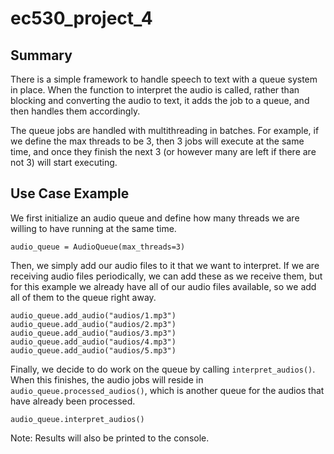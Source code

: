 # ec530_project_4

## Summary

There is a simple framework to handle speech to text with a queue system in place. When the function to interpret the audio is called, rather than blocking and converting the audio to text, it adds the job to a queue, and then handles them accordingly.

The queue jobs are handled with multithreading in batches. For example, if we define the max threads to be 3, then 3 jobs will execute at the same time, and once they finish the next 3 (or however many are left if there are not 3) will start executing.

## Use Case Example
We first initialize an audio queue and define how many threads we are willing to have running at the same time.
```
audio_queue = AudioQueue(max_threads=3)
```
Then, we simply add our audio files to it that we want to interpret. If we are receiving audio files periodically, we can add these as we receive them, but for this example we already have all of our audio files available, so we add all of them to the queue right away.
```
audio_queue.add_audio("audios/1.mp3")
audio_queue.add_audio("audios/2.mp3")
audio_queue.add_audio("audios/3.mp3")
audio_queue.add_audio("audios/4.mp3")
audio_queue.add_audio("audios/5.mp3")
```
Finally, we decide to do work on the queue by calling `interpret_audios()`. When this finishes, the audio jobs will reside in `audio_queue.processed_audios()`, which is another queue for the audios that have already been processed.
```
audio_queue.interpret_audios()
```
Note: Results will also be printed to the console.
